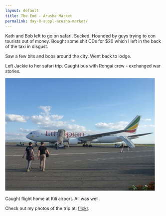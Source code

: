 ```yaml
---
layout: default
title: The End - Arusha Market
permalink: day-8-suppl-arusha-market/
---
```

Kath and Bob left to go on safari. Sucked. Hounded by guys trying to con tourists out of money. Bought some shit CDs for $20 which I left in the back of the taxi in disgust.

Saw a few bits and bobs around the city. Went back to lodge.

Left Jackie to her safari trip. Caught bus with Rongai crew - exchanged war stories.

![](/assets/optimised/home.jpg)

Caught flight home at Kili airport. All was well.

Check out my photos of the trip at: [flickr](https://www.flickr.com/photos/philpill/albums/72157633878075383).